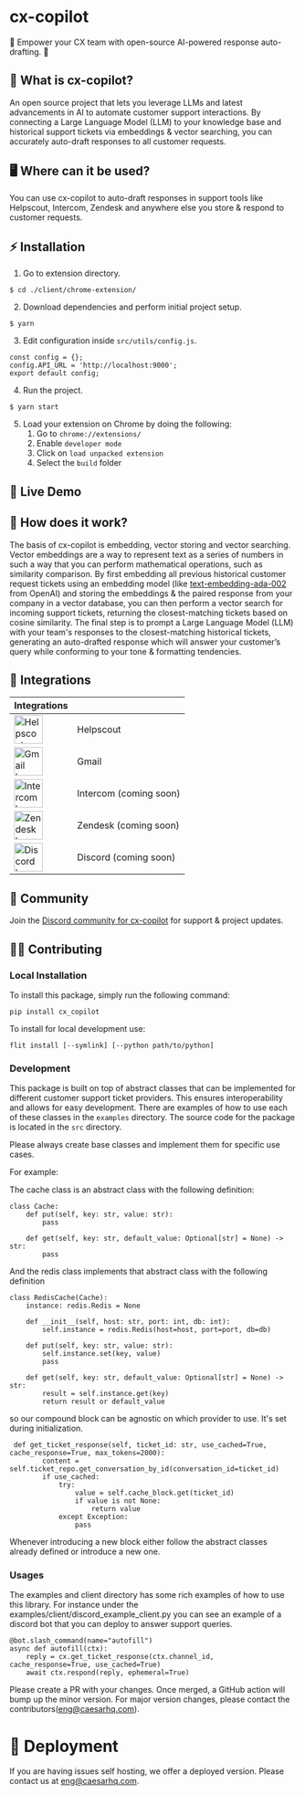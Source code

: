 # cx-copilot

🤖 Empower your CX team with open-source AI-powered response auto-drafting. 🤖

## 🤔 What is cx-copilot?


An open source project that lets you leverage LLMs and latest advancements in AI to automate customer support interactions. By connecting a Large Language Model (LLM) to your knowledge base and historical support tickets via embeddings & vector searching, you can accurately auto-draft responses to all customer requests.

## 🖥 Where can it be used?

You can use cx-copilot to auto-draft responses in support tools like Helpscout, Intercom, Zendesk and anywhere else you store & respond to customer requests.

## ⚡️ Installation

1. Go to extension directory.
```
$ cd ./client/chrome-extension/
```

2. Download dependencies and perform initial project setup.
```
$ yarn
```

3. Edit configuration inside `src/utils/config.js`.
```
const config = {};
config.API_URL = 'http://localhost:9000';
export default config;
```

4. Run the project.
```
$ yarn start
```

5. Load your extension on Chrome by doing the following:
    1. Go to `chrome://extensions/`
    2. Enable `developer mode`
    3. Click on `load unpacked extension`
    4. Select the `build` folder


## 🚀 Live Demo 



## 📖 How does it work?

The basis of cx-copilot is embedding, vector storing and vector searching. Vector embeddings are a way to represent text as a series of numbers in such a way that you can perform mathematical operations, such as similarity comparison. By first embedding all previous historical customer request tickets using an embedding model (like [text-embedding-ada-002](https://openai.com/blog/new-and-improved-embedding-model/) from OpenAI) and storing the embeddings & the paired response from your company in a vector database, you can then perform a vector search for incoming support tickets, returning the closest-matching tickets based on cosine similarity. The final step is to prompt a Large Language Model (LLM) with your team's responses to the closest-matching historical tickets, generating an auto-drafted response which will answer your customer’s query while conforming to your tone & formatting tendencies.

## 🔌 Integrations 

| Integrations |  |
|-------|---------|
| <img src="https://style.helpscout.com/images/logo/help-scout-logo-circle-blue.svg" alt="Helpscout logo" height="50px"> | Helpscout |
| <img src="https://www.svgrepo.com/download/303161/gmail-icon-logo.svg" alt="Gmail logo" height="50px"> | Gmail |
| <img src="https://cdn.worldvectorlogo.com/logos/intercom-1.svg" alt="Intercom logo" height="50px"> | Intercom (coming soon) |
| <img src="https://upload.wikimedia.org/wikipedia/commons/thumb/c/c8/Zendesk_logo.svg/2560px-Zendesk_logo.svg.png" alt="Zendesk logo" height="50px"> | Zendesk (coming soon) |
| <img src="https://www.svgrepo.com/show/353655/discord-icon.svg" alt="Discord logo" height="50px"> | Discord (coming soon) |

## 📱 Community

Join the [Discord community for cx-copilot](https://discord.gg/XhPnzxhm6y) for support & project updates.

## 👩‍💻 Contributing
### Local Installation
To install this package, simply run the following command:

```
pip install cx_copilot
```

To install for local development use:

```
flit install [--symlink] [--python path/to/python]
```


### Development
This package is built on top of abstract classes that can be implemented for different customer support ticket providers. This ensures interoperability and allows for easy development. There are examples of how to use each of these classes in the `examples` directory. The source code for the package is located in the `src` directory.

Please always create base classes and implement them for specific use cases.

For example:

The cache class is an abstract class with the following definition:

```
class Cache:
    def put(self, key: str, value: str):
        pass

    def get(self, key: str, default_value: Optional[str] = None) -> str:
        pass
```

And the redis class implements that abstract class with the following definition

```
class RedisCache(Cache):
    instance: redis.Redis = None

    def __init__(self, host: str, port: int, db: int):
        self.instance = redis.Redis(host=host, port=port, db=db)

    def put(self, key: str, value: str):
        self.instance.set(key, value)
        pass

    def get(self, key: str, default_value: Optional[str] = None) -> str:
        result = self.instance.get(key)
        return result or default_value
```

so our compound block can be agnostic on which provider to use. It's set during initialization.

```
 def get_ticket_response(self, ticket_id: str, use_cached=True, cache_response=True, max_tokens=2000):
        content = self.ticket_repo.get_conversation_by_id(conversation_id=ticket_id)
        if use_cached:
            try:
                value = self.cache_block.get(ticket_id)
                if value is not None:
                    return value
            except Exception:
                pass
```

Whenever introducing a new block either follow the abstract classes already defined or introduce a new one.


### Usages

The examples and client directory has some rich examples of how to use this library. For instance under the examples/client/discord_example_client.py you can see an example of a discord bot that you can deploy to answer support queries.

```
@bot.slash_command(name="autofill")
async def autofill(ctx):
    reply = cx.get_ticket_response(ctx.channel_id, cache_response=True, use_cached=True)
    await ctx.respond(reply, ephemeral=True)
```

Please create a PR with your changes. Once merged, a GitHub action will bump up the minor version. For major version changes, please contact the contributors(eng@caesarhq.com).

# 🚀 Deployment

If you are having issues self hosting, we offer a deployed version. Please contact us at eng@caesarhq.com.

